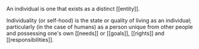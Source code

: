 An individual is one that exists as a distinct [[entity]].

Individuality (or self-hood) is the state or quality of living as an individual; particularly (in the case of humans) as a person unique from other people and possessing one's own [[needs]] or [[goals]], [[rights]] and [[responsibilities]].
